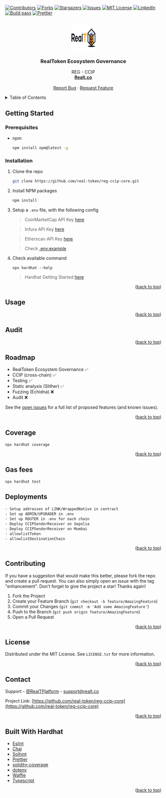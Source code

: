 <div id="top"></div>

[![Contributors][contributors-shield]][contributors-url]
[![Forks][forks-shield]][forks-url]
[![Stargazers][stars-shield]][stars-url]
[![Issues][issues-shield]][issues-url]
[![MIT License][license-shield]][license-url]
[![LinkedIn][linkedin-shield]][linkedin-url]
[![Build pass](https://github.com/real-token/reg-ccip-core/actions/workflows/node.js.yml/badge.svg)](https://github.com/real-token/reg-ccip-core/actions/workflows/node.js.yml)
[![Prettier](https://img.shields.io/badge/code_style-prettier-ff69b4.svg?style=flat-square)](https://github.com/prettier/prettier)

<!-- PROJECT LOGO -->
<br />
<div align="center" id="about-the-project">
  <a href="https://github.com/real-token/reg-ccip-core">
    <img src="images/logo.svg" alt="Logo" width="80" height="80">
  </a>

<h3 align="center">RealToken Ecosystem Governance</h3>

  <p align="center">
    REG - CCIP
    <br />
    <a href="https://realt.co/"><strong>Realt.co</strong></a>
    <br />
    <br />
    <a href="https://github.com/real-token/reg-ccip-core/issues">Report Bug</a>
    ·
    <a href="https://github.com/real-token/reg-ccip-core/issues">Request Feature</a>
  </p>
</div>

<!-- TABLE OF CONTENTS -->
<details>
  <summary>Table of Contents</summary>
  <ol>
    <li>
      <a href="#about-the-project">About The Project</a>
    </li>
    <li>
      <a href="#getting-started">Getting Started</a>
      <ul>
        <li><a href="#prerequisites">Prerequisites</a></li>
        <li><a href="#installation">Installation</a></li>
      </ul>
    </li>
    <li><a href="#usage">Usage</a></li>
    <li><a href="#roadmap">Roadmap</a></li>
    <li><a href="#contributing">Contributing</a></li>
    <li><a href="#license">License</a></li>
    <li><a href="#contact">Contact</a></li>
    <li><a href="#built-with-hardhat">Built With Hardhat</a></li>
  </ol>
</details>

<!-- GETTING STARTED -->

## Getting Started

### Prerequisites

- npm
  ```sh
  npm install npm@latest -g
  ```

### Installation

1. Clone the repo
   ```sh
   git clone https://github.com/real-token/reg-ccip-core.git
   ```
2. Install NPM packages
   ```sh
   npm install
   ```
3. Setup a `.env` file, with the following config

   > CoinMarketCap API Key [here](https://coinmarketcap.com/api/pricing/)

   > Infura API Key [here](https://infura.io/pricing)

   > Etherscan API Key [here](https://etherscan.io/apis)

   > Check [.env.example](.env.example)

4. Check available command

   ```
   npx hardhat --help
   ```

   > Hardhat Getting Started [here](https://hardhat.org/getting-started#running-tasks)

<p align="right">(<a href="#top">back to top</a>)</p>

<!-- USAGE EXAMPLES -->

## Usage

<p align="right">(<a href="#top">back to top</a>)</p>

<!-- AUDIT -->

## Audit

<p align="right">(<a href="#top">back to top</a>)</p>

<!-- ROADMAP -->

## Roadmap

- RealToken Ecosystem Governance ✅
- CCIP (cross-chain) ✅
- Testing ✅
- Static analysis (Slither) ✅
- Fuzzing (Echidna) ❌
- Audit ❌

See the [open issues](https://github.com/real-token/reg-ccip-core/issues) for a full list of proposed features (and known issues).

<p align="right">(<a href="#top">back to top</a>)</p>

<!-- COVERAGE -->

## Coverage

```
npx hardhat coverage
```

<p align="right">(<a href="#top">back to top</a>)</p>

<!-- GAS FEES -->

## Gas fees

```
npx hardhat test
```

## Deployments

```
- Setup addresses of LINK/WrappedNative in contract
- Set up ADMIN/UPGRADER in .env
- Set up ROUTER in .env for each chain
- Deploy CCIPSenderReceiver on Sepolia
- Deploy CCIPSenderReceiver on Mumbai
- allowlistToken
- allowlistDestinationChain
```

<p align="right">(<a href="#top">back to top</a>)</p>

<!-- CONTRIBUTING -->

## Contributing

If you have a suggestion that would make this better, please fork the repo and create a pull request. You can also simply open an issue with the tag "enhancement".
Don't forget to give the project a star! Thanks again!

1. Fork the Project
2. Create your Feature Branch (`git checkout -b feature/AmazingFeature`)
3. Commit your Changes (`git commit -m 'Add some AmazingFeature'`)
4. Push to the Branch (`git push origin feature/AmazingFeature`)
5. Open a Pull Request

<p align="right">(<a href="#top">back to top</a>)</p>

<!-- LICENSE -->

## License

Distributed under the MIT License. See `LICENSE.txt` for more information.

<p align="right">(<a href="#top">back to top</a>)</p>

<!-- CONTACT -->

## Contact

Support - [@RealTPlatform](https://twitter.com/RealTPlatform) - support@realt.co

Project Link: [https://github.com/real-token/reg-ccip-core](https://github.com/real-token/reg-ccip-core)

<p align="right">(<a href="#top">back to top</a>)</p>

<!-- BUILD WITH HARDHAT -->

## Built With Hardhat

- [Eslint](https://eslint.org/)
- [Chai](https://www.chaijs.com/guide/)
- [Solhint](https://github.com/protofire/solhint)
- [Prettier](https://github.com/prettier/prettier)
- [solidity-coverage](https://github.com/sc-forks/solidity-coverage)
- [dotenv](https://www.npmjs.com/package/dotenv)
- [Waffle](https://getwaffle.io/)
- [Typescript](https://www.typescriptlang.org/)

<p align="right">(<a href="#top">back to top</a>)</p>

<!-- MARKDOWN LINKS & IMAGES -->

[contributors-shield]: https://img.shields.io/github/contributors/real-token/reg-ccip-core.svg?style=for-the-badge
[contributors-url]: https://github.com/real-token/reg-ccip-core/graphs/contributors
[forks-shield]: https://img.shields.io/github/forks/real-token/reg-ccip-core.svg?style=for-the-badge
[forks-url]: https://github.com/real-token/reg-ccip-core/network/members
[stars-shield]: https://img.shields.io/github/stars/real-token/reg-ccip-core.svg?style=for-the-badge
[stars-url]: https://github.com/real-token/reg-ccip-core/stargazers
[issues-shield]: https://img.shields.io/github/issues/real-token/reg-ccip-core.svg?style=for-the-badge
[issues-url]: https://github.com/real-token/reg-ccip-core/issues
[license-shield]: https://img.shields.io/github/license/real-token/reg-ccip-core.svg?style=for-the-badge
[license-url]: https://github.com/real-token/reg-ccip-core/blob/master/LICENSE.txt
[linkedin-shield]: https://img.shields.io/badge/-LinkedIn-black.svg?style=for-the-badge&logo=linkedin&colorB=555
[linkedin-url]: https://www.linkedin.com/company/realtplatform/
[product-screenshot]: images/screenshot.png
[use-template]: images/delete_me.png
[use-url]: https://github.com/real-token/reg-ccip-core/generate
